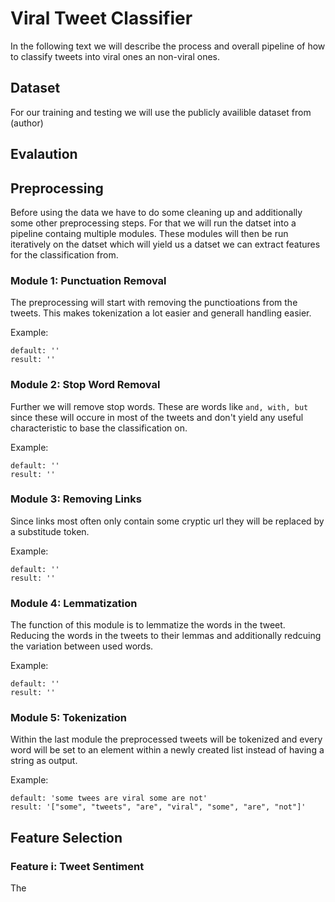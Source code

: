 # Viral Tweet Classifier

In the following text we will describe the process and overall pipeline of how to classify tweets into viral ones an non-viral ones. 

## Dataset

For our training and testing we will use the publicly availible dataset from (author)

## Evalaution

## Preprocessing

Before using the data we have to do some cleaning up and additionally some other preprocessing steps. For that we will run the datset into a pipeline containg multiple modules. These modules will then be run iteratively on the datset which will yield us a datset we can extract features for the classification from.



### Module 1: Punctuation Removal
The preprocessing will start with removing the punctioations from the tweets. This makes tokenization a lot easier and generall handling easier.

Example:
```
default: ''
result: ''
```

### Module 2: Stop Word Removal
Further we will remove stop words. These are words like `and, with, but` since these will occure in most of the tweets and don't yield any useful characteristic to base the classification on.

Example:
```
default: ''
result: ''
```

### Module 3: Removing Links
Since links most often only contain some cryptic url they will be replaced by a substitude token.

Example:
```
default: ''  
result: ''  
```

### Module 4: Lemmatization
The function of this module is to lemmatize the words in the tweet. Reducing the words in the tweets to their lemmas and additionally redcuing the variation between used words.

Example:
```
default: ''  
result: ''  
```

### Module 5: Tokenization
Within the last module the preprocessed tweets will be tokenized and every word will be set to an element within a newly created list instead of having a string as output.

Example:
```
default: 'some twees are viral some are not'  
result: '["some", "tweets", "are", "viral", "some", "are", "not"]'  
```

## Feature Selection

### Feature i: Tweet Sentiment
The 